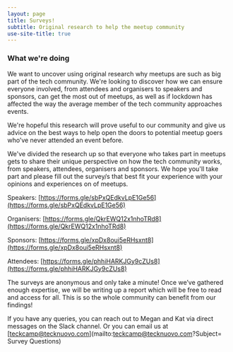 ```yaml
---
layout: page
title: Surveys!
subtitle: Original research to help the meetup community
use-site-title: true
---
```


### What we're doing

We want to uncover using original research why meetups are such as big part of the tech community. We're looking to discover how we can ensure everyone involved, from attendees and organisers to speakers and sponsors, can get the most out of meetups, as well as if lockdown has affected the way the average member of the tech community approaches events. 

We're hopeful this research will prove useful to our community and give us advice on the best ways to help open the doors to potential meetup goers who’ve never attended an event before.

We've divided the research up so that everyone who takes part in meetups gets to share their unique perspective on how the tech community works, from speakers, attendees, organisers and sponsors. We hope you'll take part and please fill out the survey/s that best fit your experience with your opinions and experiences on of meetups.

Speakers: [https://forms.gle/sbPxQEdkvLpE1Ge56](https://forms.gle/sbPxQEdkvLpE1Ge56)

Organisers: [https://forms.gle/QkrEWQ12x1nhoTRd8](https://forms.gle/QkrEWQ12x1nhoTRd8)

Sponsors: [https://forms.gle/xpDx8oui5eRHsxnt8](https://forms.gle/xpDx8oui5eRHsxnt8)

Attendees: [https://forms.gle/phhiHARKJGy9cZUs8](https://forms.gle/phhiHARKJGy9cZUs8)

The surveys are anonymous and only take a minute! Once we’ve gathered enough expertise, we will be writing up a report which will be free to read and access for all. This is so the whole community can benefit from our findings!

If you have any queries, you can reach out to Megan and Kat via direct messages on the Slack channel. Or you can email us at [teckcamp@tecknuovo.com](mailto:teckcamp@tecknuovo.com?Subject= Survey Questions) 

